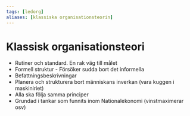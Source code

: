 ```yaml
---
tags: [ledorg]
aliases: [klassiska organisationsteorin]
---
```

# Klassisk organisationsteori

- Rutiner och standard. En rak väg till målet
- Formell struktur
	  - Försöker sudda bort det informella
- Befattningsbeskrivningar
- Planera och strukturera bort människans inverkan (vara kuggen i maskiniriet)
- Alla ska följa samma principer
- Grundad i tankar som funnits inom Nationalekonomi (vinstmaximerar osv)